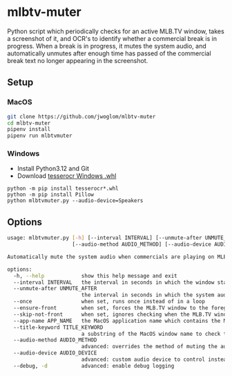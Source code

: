 # mlbtv-muter

Python script which periodically checks for an active MLB.TV window, takes a screenshot of it, and OCR's to identify whether a commercial break is in progress. When a break is in progress, it mutes the system audio, and automatically unmutes after enough time has passed of the commercial break text no longer appearing in the screenshot.

## Setup
### MacOS
```bash
git clone https://github.com/jwoglom/mlbtv-muter
cd mlbtv-muter
pipenv install
pipenv run mlbtvmuter
```
### Windows
* Install Python3.12 and Git
* Download [tesserocr Windows .whl](https://github.com/simonflueckiger/tesserocr-windows_build/releases)
```
python -m pip install tesserocr*.whl
python -m pip install Pillow
python mlbtvmuter.py --audio-device=Speakers
```

## Options
```bash
usage: mlbtvmuter.py [-h] [--interval INTERVAL] [--unmute-after UNMUTE_AFTER] [--once] [--ensure-front] [--skip-not-front] [--app-name APP_NAME] [--title-keyword TITLE_KEYWORD]
                     [--audio-method AUDIO_METHOD] [--audio-device AUDIO_DEVICE] [--debug]

Automatically mute the system audio when commercials are playing on MLB.TV

options:
  -h, --help            show this help message and exit
  --interval INTERVAL   the interval in seconds in which the window status is checked
  --unmute-after UNMUTE_AFTER
                        the interval in seconds in which the system audio should be unmuted once detected that a commercial is no longer playing
  --once                when set, runs once instead of in a loop
  --ensure-front        when set, forces the MLB.TV window to the foreground
  --skip-not-front      when set, ignores checking when the MLB.TV window is not in the foreground
  --app-name APP_NAME   the MacOS application name which contains the MLB.TV window. default: "Google Chrome"
  --title-keyword TITLE_KEYWORD
                        a substring of the MacOS window name to check the status of. default: "MLB.TV Web Player"
  --audio-method AUDIO_METHOD
                        advanced: overrides the method of muting the audio. one of "applescript" or "switchaudio"
  --audio-device AUDIO_DEVICE
                        advanced: custom audio device to control instead of the default system speaker device when using switchaudio mode
  --debug, -d           advanced: enable debug logging
```
